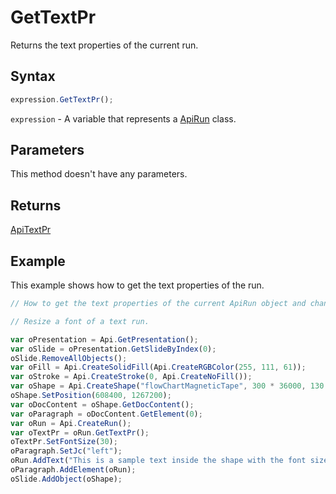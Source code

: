 # GetTextPr

Returns the text properties of the current run.

## Syntax

```javascript
expression.GetTextPr();
```

`expression` - A variable that represents a [ApiRun](../ApiRun.md) class.

## Parameters

This method doesn't have any parameters.

## Returns

[ApiTextPr](../../ApiTextPr/ApiTextPr.md)

## Example

This example shows how to get the text properties of the run.

```javascript editor-pptx
// How to get the text properties of the current ApiRun object and change its font size.

// Resize a font of a text run.

var oPresentation = Api.GetPresentation();
var oSlide = oPresentation.GetSlideByIndex(0);
oSlide.RemoveAllObjects();
var oFill = Api.CreateSolidFill(Api.CreateRGBColor(255, 111, 61));
var oStroke = Api.CreateStroke(0, Api.CreateNoFill());
var oShape = Api.CreateShape("flowChartMagneticTape", 300 * 36000, 130 * 36000, oFill, oStroke);
oShape.SetPosition(608400, 1267200);
var oDocContent = oShape.GetDocContent();
var oParagraph = oDocContent.GetElement(0);
var oRun = Api.CreateRun();
var oTextPr = oRun.GetTextPr();
oTextPr.SetFontSize(30);
oParagraph.SetJc("left");
oRun.AddText("This is a sample text inside the shape with the font size set to 15 points using the text properties.");
oParagraph.AddElement(oRun);
oSlide.AddObject(oShape);
```
